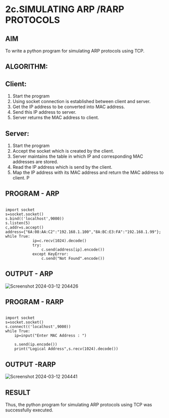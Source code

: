 # 2c.SIMULATING ARP /RARP PROTOCOLS
## AIM
To write a python program for simulating ARP protocols using TCP.
## ALGORITHM:
## Client:
1. Start the program
2. Using socket connection is established between client and server.
3. Get the IP address to be converted into MAC address.
4. Send this IP address to server.
5. Server returns the MAC address to client.
## Server:
1. Start the program
2. Accept the socket which is created by the client.
3. Server maintains the table in which IP and corresponding MAC addresses are
stored.
4. Read the IP address which is send by the client.
5. Map the IP address with its MAC address and return the MAC address to client.
P
## PROGRAM - ARP
```
 
import socket 
s=socket.socket() 
s.bind(('localhost',9000)) 
s.listen(5) 
c,addr=s.accept() 
address={"6A:08:AA:C2":"192.168.1.100","8A:BC:E3:FA":"192.168.1.99"}; 
while True: 
            ip=c.recv(1024).decode() 
            try: 
                c.send(address[ip].encode()) 
            except KeyError: 
                c.send("Not Found".encode())
```

## OUTPUT - ARP

![Screenshot 2024-03-12 204426](https://github.com/gururaghav2925/2c.ARP_RARP_PROTOCOLS/assets/151489500/1fd438f8-e57e-45af-9a70-03c98cdfaf9b)


## PROGRAM - RARP
```
 
import socket 
s=socket.socket() 
s.connect(('localhost',9000)) 
while True: 
    ip=input("Enter MAC Address : ") 
  
    s.send(ip.encode()) 
    print("Logical Address",s.recv(1024).decode())

```
## OUTPUT -RARP


![Screenshot 2024-03-12 204441](https://github.com/gururaghav2925/2c.ARP_RARP_PROTOCOLS/assets/151489500/2050f737-7f8f-4b9d-965b-1a24493f928f)


## RESULT
Thus, the python program for simulating ARP protocols using TCP was successfully 
executed.
